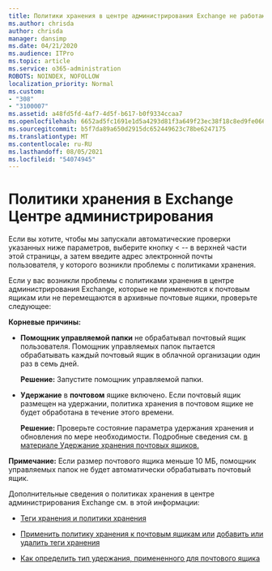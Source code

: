 ```yaml
---
title: Политики хранения в центре администрирования Exchange не работают
ms.author: chrisda
author: chrisda
manager: dansimp
ms.date: 04/21/2020
ms.audience: ITPro
ms.topic: article
ms.service: o365-administration
ROBOTS: NOINDEX, NOFOLLOW
localization_priority: Normal
ms.custom:
- "308"
- "3100007"
ms.assetid: a48fd5fd-4af7-4d5f-b617-b0f9334ccaa7
ms.openlocfilehash: 6652ad5fc1691e1d5a4293d81f3a649f23ec38f18c8ed9fe06665628a901d13e
ms.sourcegitcommit: b5f7da89a650d2915dc652449623c78be6247175
ms.translationtype: MT
ms.contentlocale: ru-RU
ms.lasthandoff: 08/05/2021
ms.locfileid: "54074945"
---
```

# <a name="retention-policies-in-exchange-admin-center"></a>Политики хранения в Exchange Центре администрирования

Если вы хотите, чтобы мы запускали автоматические проверки указанных ниже параметров, выберите кнопку < -- в верхней части этой страницы, а затем введите адрес электронной почты пользователя, у которого возникли проблемы с политиками хранения.

Если у вас возникли проблемы с политиками хранения в центре администрирования Exchange, которые не применяются к почтовым ящикам или не перемещаются в архивные почтовые ящики, проверьте следующее:

**Корневые причины:**

- **Помощник управляемой папки** не обрабатывал почтовый ящик пользователя. Помощник управляемых папок пытается обрабатывать каждый почтовый ящик в облачной организации один раз в семь дней.

  **Решение:** Запустите помощник управляемой папки.

- **Удержание** в **почтовом** ящике включено. Если почтовый ящик размещен на удержании, политика хранения в почтовом ящике не будет обработана в течение этого времени.

  **Решение:** Проверьте состояние параметра удержания хранения и обновления по мере необходимости. Подробные сведения см. [в материале Удержание хранения почтовых ящиков.](https://docs.microsoft.com/exchange/security-and-compliance/messaging-records-management/mailbox-retention-hold)
 
**Примечание:** Если размер почтового ящика меньше 10 МБ, помощник управляемых папок не будет автоматически обрабатывать почтовый ящик.
 
Дополнительные сведения о политиках хранения в центре администрирования Exchange см. в этой информации:

- [Теги хранения и политики хранения](https://docs.microsoft.com/exchange/security-and-compliance/messaging-records-management/retention-tags-and-policies)

- [Применить политику хранения к почтовым ящикам или](https://docs.microsoft.com/exchange/security-and-compliance/messaging-records-management/apply-retention-policy) [добавить или удалить теги хранения](https://docs.microsoft.com/exchange/security-and-compliance/messaging-records-management/add-or-remove-retention-tags)

- [Как определить тип удержания, примененного для почтового ящика](https://docs.microsoft.com/microsoft-365/compliance/identify-a-hold-on-an-exchange-online-mailbox)
